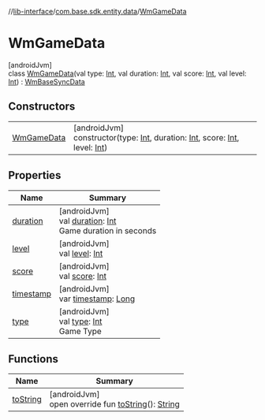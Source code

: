 //[lib-interface](../../../index.md)/[com.base.sdk.entity.data](../index.md)/[WmGameData](index.md)

# WmGameData

[androidJvm]\
class [WmGameData](index.md)(val type: [Int](https://kotlinlang.org/api/latest/jvm/stdlib/kotlin/-int/index.html), val duration: [Int](https://kotlinlang.org/api/latest/jvm/stdlib/kotlin/-int/index.html), val score: [Int](https://kotlinlang.org/api/latest/jvm/stdlib/kotlin/-int/index.html), val level: [Int](https://kotlinlang.org/api/latest/jvm/stdlib/kotlin/-int/index.html)) : [WmBaseSyncData](../-wm-base-sync-data/index.md)

## Constructors

| | |
|---|---|
| [WmGameData](-wm-game-data.md) | [androidJvm]<br>constructor(type: [Int](https://kotlinlang.org/api/latest/jvm/stdlib/kotlin/-int/index.html), duration: [Int](https://kotlinlang.org/api/latest/jvm/stdlib/kotlin/-int/index.html), score: [Int](https://kotlinlang.org/api/latest/jvm/stdlib/kotlin/-int/index.html), level: [Int](https://kotlinlang.org/api/latest/jvm/stdlib/kotlin/-int/index.html)) |

## Properties

| Name | Summary |
|---|---|
| [duration](duration.md) | [androidJvm]<br>val [duration](duration.md): [Int](https://kotlinlang.org/api/latest/jvm/stdlib/kotlin/-int/index.html)<br>Game duration in seconds |
| [level](level.md) | [androidJvm]<br>val [level](level.md): [Int](https://kotlinlang.org/api/latest/jvm/stdlib/kotlin/-int/index.html) |
| [score](score.md) | [androidJvm]<br>val [score](score.md): [Int](https://kotlinlang.org/api/latest/jvm/stdlib/kotlin/-int/index.html) |
| [timestamp](../-wm-base-sync-data/timestamp.md) | [androidJvm]<br>var [timestamp](../-wm-base-sync-data/timestamp.md): [Long](https://kotlinlang.org/api/latest/jvm/stdlib/kotlin/-long/index.html) |
| [type](type.md) | [androidJvm]<br>val [type](type.md): [Int](https://kotlinlang.org/api/latest/jvm/stdlib/kotlin/-int/index.html)<br>Game Type |

## Functions

| Name | Summary |
|---|---|
| [toString](to-string.md) | [androidJvm]<br>open override fun [toString](to-string.md)(): [String](https://kotlinlang.org/api/latest/jvm/stdlib/kotlin/-string/index.html) |
